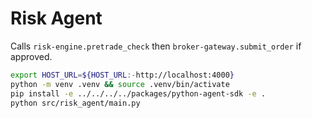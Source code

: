 # Risk Agent

Calls `risk-engine.pretrade_check` then `broker-gateway.submit_order` if approved.

```bash
export HOST_URL=${HOST_URL:-http://localhost:4000}
python -m venv .venv && source .venv/bin/activate
pip install -e ../../../../packages/python-agent-sdk -e .
python src/risk_agent/main.py
```



